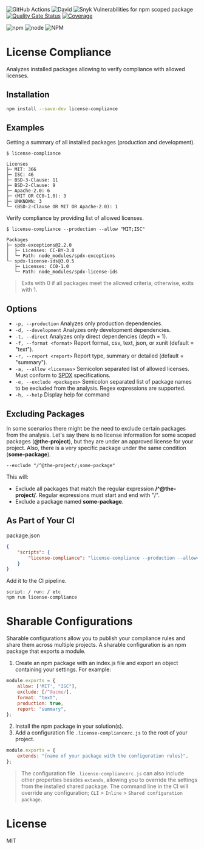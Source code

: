 ![GitHub Actions](https://github.com/tmorell/license-compliance/actions/workflows/ci.yaml/badge.svg)
![David](https://img.shields.io/david/tmorell/license-compliance)
![Snyk Vulnerabilities for npm scoped package](https://img.shields.io/snyk/vulnerabilities/npm/license-compliance)
[![Quality Gate Status](https://sonarcloud.io/api/project_badges/measure?project=tmorell_license-compliance&metric=alert_status)](https://sonarcloud.io/dashboard?id=tmorell_license-compliance)
[![Coverage](https://sonarcloud.io/api/project_badges/measure?project=tmorell_license-compliance&metric=coverage)](https://sonarcloud.io/dashboard?id=tmorell_license-compliance)

<div>

![npm](https://img.shields.io/npm/v/license-compliance)
![node](https://img.shields.io/node/v/license-compliance)
![NPM](https://img.shields.io/npm/l/license-compliance)

</div>


# License Compliance
Analyzes installed packages allowing to verify compliance with allowed licenses.

## Installation
```bash
npm install --save-dev license-compliance
```

## Examples
Getting a summary of all installed packages (production and development).
```
$ license-compliance

Licenses
├─ MIT: 366
├─ ISC: 46
├─ BSD-3-Clause: 11
├─ BSD-2-Clause: 9
├─ Apache-2.0: 6
├─ (MIT OR CC0-1.0): 3
├─ UNKNOWN: 3
└─ (BSD-2-Clause OR MIT OR Apache-2.0): 1
```

Verify compliance by providing list of allowed licenses.
```
$ license-compliance --production --allow "MIT;ISC"

Packages
├─ spdx-exceptions@2.2.0
│  ├─ Licenses: CC-BY-3.0
│  └─ Path: node_modules/spdx-exceptions
└─ spdx-license-ids@3.0.5
   ├─ Licenses: CC0-1.0
   └─ Path: node_modules/spdx-license-ids
```
> Exits with 0 if all packages meet the allowed criteria; otherwise, exits with 1.

## Options
* `-p, --production` Analyzes only production dependencies.
* `-d, --development` Analyzes only development dependencies.
* `-t, --direct` Analyzes only direct dependencies (depth = 1).
* `-f, --format <format>` Report format, csv, text, json, or xunit (default = "text").
* `-r, --report <report>` Report type, summary or detailed (default = "summary").
* `-a, --allow <licenses>` Semicolon separated list of allowed licenses. Must conform to [SPDX](https://spdx.org/licenses) specifications.
* `-e, --exclude <packages>` Semicolon separated list of package names to be excluded from the analysis. Regex expressions are supported.
* `-h, --help` Display help for command

## Excluding Packages
In some scenarios there might be the need to exclude certain packages from the analysis. Let's say there is no license information for some scoped packages (**@the-project**), but they are under an approved license for your project. Also, there is a very specific package under the same condition (**some-package**).

```--exclude "/^@the-project/;some-package"```

This will:
* Exclude all packages that match the regular expression **/^@the-project/**. Regular expressions must start and end with "/".
* Exclude a package named **some-package**.

## As Part of Your CI
package.json
```json
{
    "scripts": {
        "license-compliance": "license-compliance --production --allow=\"MIT;ISC\""
    }
}
```
Add it to the CI pipeline.
```
script: / run: / etc
npm run license-compliance
```

# Sharable Configurations
Sharable configurations allow you to publish your compliance rules and share them across multiple projects. A sharable configuration is an npm package that exports a module.
1. Create an npm package with an index.js file and export an object containing your settings. For example:
```javascript
module.exports = {
    allow: ['MIT', "ISC"],
    exclude: [/^@acme/],
    format: "text",
    production: true,
    report: "summary",
};
```
2. Install the npm package in your solution(s).
2. Add a configuration file `.license-compliancerc.js` to the root of your project.
```javascript
module.exports = {
    extends: "{name of your package with the configuration rules}",
};

```
> The configuration file `.license-compliancerc.js` can also include other properties besides `extends`, allowing you to override the settings from the installed shared package. The command line in the CI will override any configuration; `CLI` > `Inline` > `Shared configuration package`.

# License
MIT
